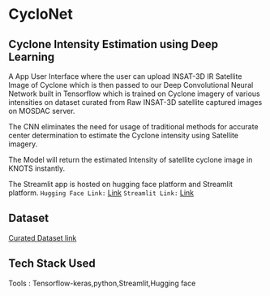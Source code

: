 # CycloNet

## Cyclone Intensity Estimation using Deep Learning

A App User Interface where the user can upload INSAT-3D IR Satellite Image of Cyclone which is then passed to our Deep Convolutional Neural Network built in Tensorflow which is trained on Cyclone imagery of various intensities on dataset curated from Raw INSAT-3D satellite captured images on MOSDAC server. 

The CNN eliminates the need for usage of traditional methods for accurate center determination to estimate the Cyclone intensity using Satellite imagery. 

The Model will return the estimated Intensity of satellite cyclone image in KNOTS instantly.

The Streamlit app is hosted on hugging face platform and Streamlit platform.
``Hugging Face Link:`` [Link](https://huggingface.co/spaces/Sj8287/Cyclonet) 
``Streamlit Link:`` [Link](https://sparshj8287-crossknothacks-cyclonet-app-w8ovqw.streamlit.app/)

## Dataset

[Curated Dataset link](https://www.kaggle.com/datasets/sshubam/insat3d-infrared-raw-cyclone-images-20132021)

## Tech Stack Used

Tools : Tensorflow-keras,python,Streamlit,Hugging face


